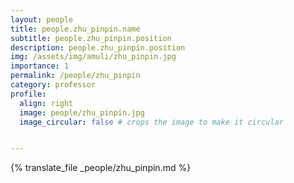 ```yaml
---
layout: people
title: people.zhu_pinpin.name
subtitle: people.zhu_pinpin.position
description: people.zhu_pinpin.position
img: /assets/img/amuli/zhu_pinpin.jpg
importance: 1
permalink: /people/zhu_pinpin
category: professor
profile:
  align: right
  image: people/zhu_pinpin.jpg
  image_circular: false # crops the image to make it circular


---
```

{% translate_file _people/zhu_pinpin.md %}